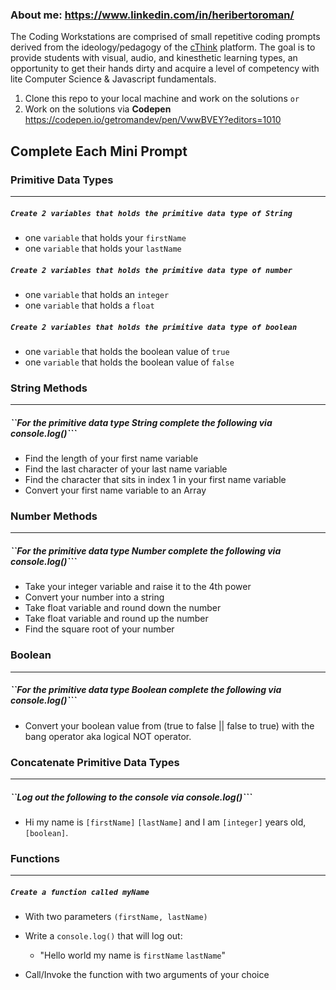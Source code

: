 ### About me: https://www.linkedin.com/in/heribertoroman/ 
The Coding Workstations are comprised of small repetitive coding prompts derived from the ideology/pedagogy of the [cThink](https://github.com/getromandev/cThink) platform. The goal is to provide students with visual, audio, and kinesthetic learning types, an opportunity to get their hands dirty and acquire a level of competency with lite Computer Science & Javascript fundamentals.

1. Clone this repo to your local machine and work on the solutions
```or```
2. Work on the solutions via **Codepen** https://codepen.io/getromandev/pen/VwwBVEY?editors=1010

## Complete Each Mini Prompt
### Primitive Data Types
____________________________________________________________________________________
##### ```Create 2 variables that holds the primitive data type of String```

* one `variable` that holds your `firstName`  
* one `variable` that holds your `lastName`

##### ```Create 2 variables that holds the primitive data type of number```

* one `variable` that holds an `integer`  
* one `variable` that holds a `float`

##### ```Create 2 variables that holds the primitive data type of boolean```

* one `variable` that holds the boolean value of `true`   
* one `variable` that holds the boolean value of `false`

### String Methods
____________________________________________________________________________________
##### ``For the primitive data type String complete the following via console.log()```

* Find the length of your first name variable   
* Find the last character of your last name variable   
* Find the character that sits in index 1 in your first name variable   
* Convert your first name variable to an Array

### Number Methods
____________________________________________________________________________________
##### ``For the primitive data type Number complete the following via console.log()```

* Take your integer variable and raise it to the 4th power
* Convert your number into a string
* Take float variable and round down the number
* Take float variable and round up the number
* Find the square root of your number

### Boolean
____________________________________________________________________________________
##### ``For the primitive data type Boolean complete the following via console.log()```

*  Convert your boolean value from (true to false || false to true) with the bang operator aka logical NOT operator.

### Concatenate Primitive Data Types
____________________________________________________________________________________
##### ``Log out the following to the console via console.log()```

* Hi my name is `[firstName]` `[lastName]` and I am `[integer]` years old, `[boolean]`.

### Functions
____________________________________________________________________________________
##### ```Create a function called myName```

* With two parameters `(firstName, lastName) ` 
* Write a `console.log()` that will log out:
  *  "Hello world my name is `firstName` `lastName`"   

* Call/Invoke the function with two arguments of your choice